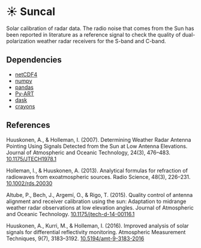 # ☀️ Suncal

Solar calibration of radar data. The radio noise that comes from the Sun has been reported in literature as a reference signal to check the quality of dual-polarization weather radar receivers for the S-band and C-band.

## Dependencies

- [netCDF4](https://github.com/Unidata/netcdf4-python)
- [numpy](https://www.numpy.org/)
- [pandas](https://pandas.pydata.org/)
- [Py-ART](https://github.com/ARM-DOE/pyart)
- [dask](https://dask.org/)
- [crayons](https://github.com/MasterOdin/crayons)
## References

Huuskonen, A., & Holleman, I. (2007). Determining Weather Radar Antenna Pointing Using Signals Detected from the Sun at Low Antenna Elevations. Journal of Atmospheric and Oceanic Technology, 24(3), 476–483. [10.1175/JTECH1978.1](https://doi.org/10.1175/JTECH1978.1)

Holleman, I., & Huuskonen, A. (2013). Analytical formulas for refraction of radiowaves from exoatmospheric sources. Radio Science, 48(3), 226–231. [10.1002/rds.20030](https://doi.org/10.1002/rds.20030)

Altube, P., Bech, J., Argemí, O., & Rigo, T. (2015). Quality control of antenna alignment and receiver calibration using the sun: Adaptation to midrange weather radar observations at low elevation angles. Journal of Atmospheric and Oceanic Technology. [10.1175/jtech-d-14-00116.1](https://doi.org/10.1175/jtech-d-14-00116.1)

Huuskonen, A., Kurri, M., & Holleman, I. (2016). Improved analysis of solar signals for differential reflectivity monitoring. Atmospheric Measurement Techniques, 9(7), 3183–3192. [10.5194/amt-9-3183-2016](https://doi.org/10.5194/amt-9-3183-2016)
